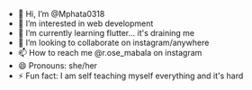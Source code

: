 - 👋 Hi, I’m @Mphata0318
- 👀 I’m interested in web development
- 🌱 I’m currently learning flutter... it's draining me
- 💞️ I’m looking to collaborate on instagram/anywhere
- 📫 How to reach me @r.ose_mabala on instagram
- 😄 Pronouns: she/her
- ⚡ Fun fact: I am self teaching myself everything and it's hard

<!---
Mphata0318/Mphata0318 is a ✨ special ✨ repository because its `README.md` (this file) appears on your GitHub profile.
You can click the Preview link to take a look at your changes.
--->
